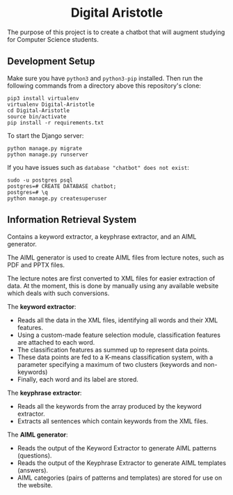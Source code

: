 <div align="center">
    <h1>Digital Aristotle</h1>
</div>

The purpose of this project is to create a chatbot that will augment studying for Computer Science students.

## Development Setup
Make sure you have ``python3`` and ``python3-pip`` installed. Then run the following commands
from a directory above this repository's clone:

```
pip3 install virtualenv
virtualenv Digital-Aristotle
cd Digital-Aristotle
source bin/activate
pip install -r requirements.txt
```

To start the Django server:

```
python manage.py migrate
python manage.py runserver
```

If you have issues such as ``database "chatbot" does not exist``:

```
sudo -u postgres psql
postgres=# CREATE DATABASE chatbot;
postgres=# \q
python manage.py createsuperuser
```

## Information Retrieval System

Contains a keyword extractor, a keyphrase extractor, and an AIML generator. 

The AIML generator is used to create AIML files from lecture notes, such as PDF and PPTX files. 

The lecture notes are first converted to XML files for easier extraction of data. At the moment, this is done by manually using any available website which deals with such conversions.

The <b>keyword extractor</b>:
    <ul>
        <li> Reads all the data in the XML files, identifying all words and their XML features. </li>
        <li> Using a custom-made feature selection module, classification features are attached to each word. </li>
        <li> The classification features as summed up to represent data points. </li>
        <li> These data points are fed to a K-means classification system, with a parameter specifying a maximum of two clusters (keywords and non-keywords) </li>
        <li> Finally, each word and its label are stored. </li>
    </ul>
    
The <b>keyphrase extractor</b>:
    <ul>
        <li> Reads all the keywords from the array produced by the keyword extractor. </li>
        <li> Extracts all sentences which contain keywords from the XML files. </li>
    </ul>

The <b> AIML generator</b>:
    <ul>
        <li> Reads the output of the Keyword Extractor to generate AIML patterns (questions). </li>
        <li> Reads the output of the Keyphrase Extractor to generate AIML templates (answers). </li>
        <li> AIML categories (pairs of patterns and templates) are stored for use on the website. </li>
    </ul>